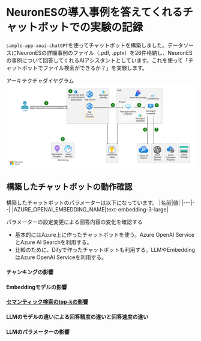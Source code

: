 # NeuronESの導入事例を答えてくれるチャットボットでの実験の記録
`sample-app-aoai-chatGPT`を使ってチャットボットを構築しました。データソースにNeuronESの詳細事例のファイル（.pdf, .pptx）を26件格納し、NeuronESの事例について回答してくれるAIアシスタントとしています。これを使って「チャットボットでファイル検索ができるか？」を実験します。

アーキテクチャダイヤグラム<br>
<img src="./image/openai-end-to-end-basic.svg" alt="Example SVG" width="800">

## 構築したチャットボットの動作確認
構築したチャットボットのパラメーターは以下になっています。
|名前|値|
|---|--|
|AZURE_OPENAI_EMBEDDING_NAME|text-embedding-3-large|


パラメーターの設定変更による回答内容の変化を確認する
- 基本的にはAzure上に作ったチャットボットを使う。Azure OpenAI ServiceとAzure AI Searchを利用する。
- 比較のために、Difyで作ったチャットボットも利用する。LLMやEmbeddingはAzure OpenAI Serviceを利用する。

#### チャンキングの影響
#### Embeddingモデルの影響
#### [セマンティック検索のtop-kの影響](./research-semantic-search.md)
#### LLMのモデルの違いによる回答精度の違いと回答速度の違い
#### LLMのパラメーターの影響





